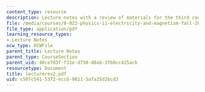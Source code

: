 ```yaml
---
content_type: resource
description: Lecture notes with a review of materials for the third course exam.
file: /media/courses/8-022-physics-ii-electricity-and-magnetism-fall-2006/c507c5415372eccb98115afa35d2bcd3_lecturerev2.pdf
file_type: application/pdf
learning_resource_types:
- Lecture Notes
ocw_type: OCWFile
parent_title: Lecture Notes
parent_type: CourseSection
parent_uid: 40ce783f-f31e-d750-d8ab-3fb0cc415acb
resourcetype: Document
title: lecturerev2.pdf
uid: c507c541-5372-eccb-9811-5afa35d2bcd3
---
```

